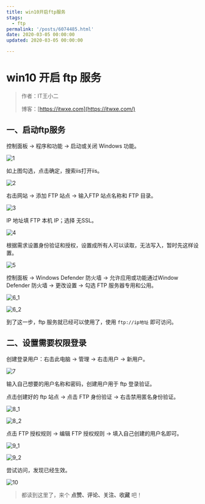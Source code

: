 ```yaml
---
title: win10开启ftp服务
stags:
  - ftp 
permalink: '/posts/6074485.html'
date: 2020-03-05 00:00:00
updated: 2020-03-05 00:00:00

---
```


# win10 开启 ftp 服务

> 作者：IT王小二
>
> 博客：[https://itwxe.com](https://itwxe.com/)

## 一、启动ftp服务

控制面板 -> 程序和功能 -> 启动或关闭 Windows 功能。

![1](https://img.itwxe.com/i/2021/08/5cdf2b1597faa.png)

如上图勾选，点击确定，搜索iis打开iis。

![2](https://img.itwxe.com/i/2021/08/2ec23e500e5c9.png)

右击网站 -> 添加 FTP 站点 -> 输入FTP 站点名称和 FTP 目录。

![3](https://img.itwxe.com/i/2021/08/1c843a1e51af8.png)

IP 地址填 FTP 本机 IP；选择 无SSL。

![4](https://img.itwxe.com/i/2021/08/9b82047a18889.png)

根据需求设置身份验证和授权，设置成所有人可以读取，无法写入，暂时先这样设置。

![5](https://img.itwxe.com/i/2021/08/6f25d7cbf0ea4.png)

控制面板 -> Windows Defender 防火墙 -> 允许应用或功能通过Window Defender 防火墙 -> 更改设置 -> 勾选 FTP 服务器专用和公用。

![6_1](https://img.itwxe.com/i/2021/08/3d9c905271138.png)

![6_2](https://img.itwxe.com/i/2021/08/e05dd4fe52658.png)

到了这一步，ftp 服务就已经可以使用了，使用 `ftp://ip地址` 即可访问。

## 二、设置需要权限登录

创建登录用户：右击此电脑 -> 管理 -> 右击用户 -> 新用户。

![7](https://img.itwxe.com/i/2021/08/789274b1d51fa.png)

输入自己想要的用户名称和密码，创建用户用于 ftp 登录验证。

点击创建好的 ftp 站点 -> 点击 FTP 身份验证 -> 右击禁用匿名身份验证。

![8_1](https://img.itwxe.com/i/2021/08/32bcef1b5e87b.png)

![8_2](https://img.itwxe.com/i/2021/08/fdc4e1d5e8033.png)

点击 FTP 授权规则 -> 编辑 FTP 授权规则 -> 填入自己创建的用户名即可。

![9_1](https://img.itwxe.com/i/2021/08/c536012d79ff5.png)

![9_2](https://img.itwxe.com/i/2021/08/beef480bb61e8.png)

尝试访问，发现已经生效。

![10](https://img.itwxe.com/i/2021/08/6d1fe36b38b53.png)

> 都读到这里了，来个 **点赞、评论、关注、收藏** 吧！

